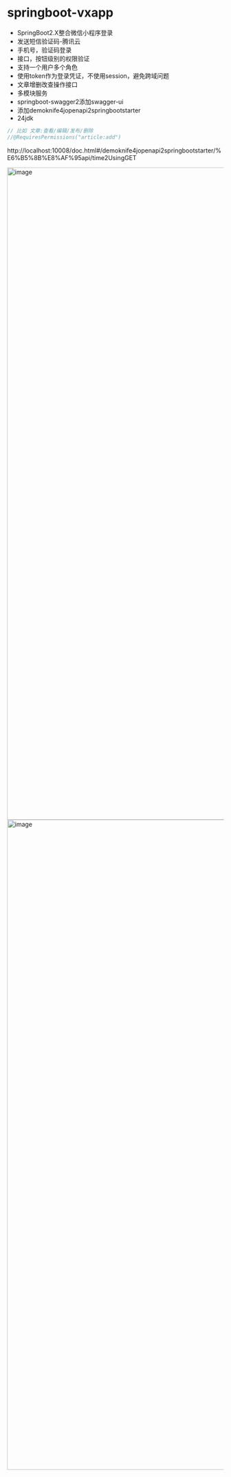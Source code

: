 # springboot-vxapp

- SpringBoot2.X整合微信小程序登录
- 发送短信验证码-腾讯云
- 手机号，验证码登录
- 接口，按钮级别的权限验证
- 支持一个用户多个角色
- 使用token作为登录凭证，不使用session，避免跨域问题
- 文章增删改查操作接口
- 多模块服务
- springboot-swagger2添加swagger-ui
- 添加demoknife4jopenapi2springbootstarter
- 24jdk

```java
// 比如 文章:查看/编辑/发布/删除
//@RequiresPermissions("article:add")
```

http://localhost:10008/doc.html#/demoknife4jopenapi2springbootstarter/%E6%B5%8B%E8%AF%95api/time2UsingGET

<img width="1512" alt="image" src="https://github.com/webVueBlog/springboot-vxapp/assets/59645426/bf703265-401b-408e-a19f-c13b574dbcd9">

<img width="1507" alt="image" src="https://github.com/webVueBlog/springboot-vxapp/assets/59645426/1c8585b4-fa47-44bc-803c-2ccfe12daaba">
